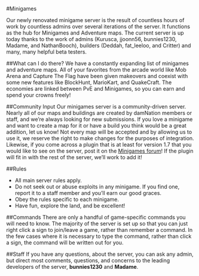 ---
---
#Minigames

Our newly renovated minigame server is the result of countless hours of work by countless admins over several iterations of the server. It functions as the hub for Minigames and Adventure maps. The current server is up today thanks to the work of admins (Kurusca, jjoonn56, bunnies1230, Madame, and NathanBooch), builders (Deddah, fat_leeloo, and Critter) and many, many helpful beta testers.

##What can I do there?
We have a constantly expanding list of minigames and adventure maps. All of your favorites from the arcade world like Mob Arena and Capture The Flag have been given makeovers and coexist with some new features like BlockHunt, MarioKart, and QuakeCraft. The economies are linked between PvE and Minigames, so you can earn and spend your crowns freely!

##Community Input
Our minigames server is a community-driven server. Nearly all of our maps and buildings are created by damNation members or staff, and we’re always looking for new submissions. If you love a minigame and want to create a map for it or have a build you think would be a great addition, let us know! Not every map will be accepted and by allowing us to use it, we reserve the right to make changes for the purposes of integration. Likewise, if you come across a plugin that is at least for version 1.7 that you would like to see on the server, post it on the [Minigames forum](https://damnation.eu/phpbb/viewforum.php?f=48)! If the plugin will fit in with the rest of the server, we’ll work to add it!

##Rules

* All main server rules apply.
* Do not seek out or abuse exploits in any minigame. If you find one, report it to a staff member and you’ll earn our good graces.
* Obey the rules specific to each minigame.
* Have fun, explore the land, and be excellent!

##Commands
There are only a handful of game-specific commands you will need to know. The majority of the server is set up so that you can just right click a sign to join/leave a game, rather than remember a command. In the few cases where it is necessary to type the command, rather than click a sign, the command will be written out for you.

##Staff
If you have any questions, about the server, you can ask any admin, but direct most comments, questions, and concerns to the leading developers of the server, **bunnies1230** and **Madame**.
